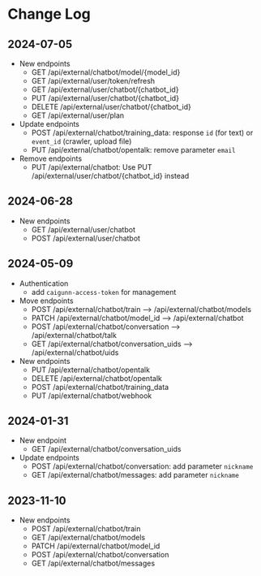 # Change Log

## 2024-07-05

- New endpoints
  - GET /api/external/chatbot/model/{model_id}
  - GET /api/external/user/token/refresh
  - GET /api/external/user/chatbot/{chatbot_id}
  - PUT /api/external/user/chatbot/{chatbot_id}
  - DELETE /api/external/user/chatbot/{chatbot_id}
  - GET /api/external/user/plan
- Update endpoints
  - POST /api/external/chatbot/training_data: response `id` (for text) or `event_id` (crawler, upload file)
  - PUT /api/external/chatbot/opentalk: remove parameter `email`
- Remove endpoints
  - PUT /api/external/chatbot: Use PUT /api/external/user/chatbot/{chatbot_id} instead

## 2024-06-28

- New endpoints
  - GET /api/external/user/chatbot
  - POST /api/external/user/chatbot

## 2024-05-09

- Authentication
  - add `caigunn-access-token` for management
- Move endpoints
  - POST /api/external/chatbot/train --> /api/external/chatbot/models
  - PATCH /api/external/chatbot/model_id --> /api/external/chatbot
  - POST /api/external/chatbot/conversation --> /api/external/chatbot/talk
  - GET /api/external/chatbot/conversation_uids --> /api/external/chatbot/uids
- New endpoints
  - PUT /api/external/chatbot/opentalk
  - DELETE /api/external/chatbot/opentalk
  - POST /api/external/chatbot/training_data
  - PUT /api/external/chatbot/webhook

## 2024-01-31

- New endpoint
  - GET /api/external/chatbot/conversation_uids
- Update endpoints
  - POST /api/external/chatbot/conversation: add parameter `nickname`
  - GET /api/external/chatbot/messages: add parameter `nickname`

## 2023-11-10

- New endpoints
  - POST /api/external/chatbot/train
  - GET /api/external/chatbot/models
  - PATCH /api/external/chatbot/model_id
  - POST /api/external/chatbot/conversation
  - GET /api/external/chatbot/messages
